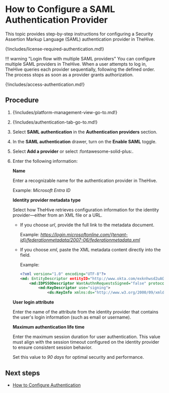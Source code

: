# How to Configure a SAML Authentication Provider

This topic provides step-by-step instructions for configuring a Security Assertion Markup Language (SAML) authentication provider in TheHive.

{!includes/license-required-authentication.md!}

!!! warning "Login flow with multiple SAML providers"
    You can configure multiple SAML providers in TheHive. When a user attempts to log in, TheHive queries each provider sequentially, following the defined order. The process stops as soon as a provider grants authorization.

{!includes/access-authentication.md!}

## Procedure

1. {!includes/platform-management-view-go-to.md!}

2. {!includes/authentication-tab-go-to.md!}

3. Select **SAML authentication** in the **Authentication providers** section.

4. In the **SAML authentication** drawer, turn on the **Enable SAML** toggle.

5. Select **Add a provider** or select :fontawesome-solid-plus:.

6. Enter the following information:

    **Name**

    Enter a recognizable name for the authentication provider in TheHive.

    Example: *Microsoft Entra ID*

    **Identity provider metadata type**

    Select how TheHive retrieves configuration information for the identity provider—either from an XML file or a URL.

    * If you choose *url*, provide the full link to the metadata document.
    
        Example: *https://login.microsoftonline.com/{tenant-id}/federationmetadata/2007-06/federationmetadata.xml*

    * If you choose *xml*, paste the XML metadata content directly into the field.
    
        Example: 

        ``` xml
        <?xml version="1.0" encoding="UTF-8"?>
        <md: EntityDescriptor entityID="http://www.okta.com/exknhwsd2uAGUSK66696"               xmlns="urn:oasis:names:tc:SAML:2.0:metadata">
            <md:IDPSSODescriptor WantAuthnRequestsSigned="false" protocolSupportEnumeration="urn:oasis:names:tc:SAML:2.0:protocol">
                <md:KeyDescriptor use="signing">
                    <ds:KeyInfo xmlns:ds="http://www.w3.org/2000/09/xmldsig#">
        ```

    **User login attribute**

    Enter the name of the attribute from the identity provider that contains the user's login information (such as email or username).

    **Maximum authentication life time**

    Enter the maximum session duration for user authentication. This value must align with the session timeout configured on the identity provider to ensure consistent session behavior.

    Set this value to *90 days* for optimal security and performance.

## Next steps

* [How to Configure Authentication](configure-authentication.md)